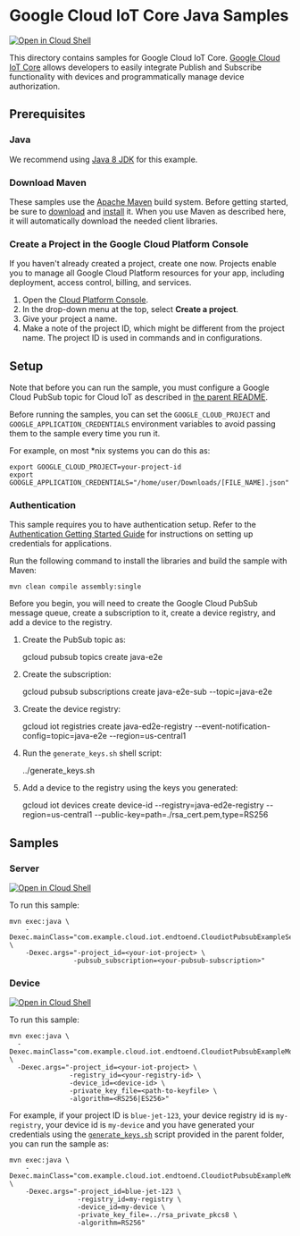 # Google Cloud IoT Core Java Samples

<a href="https://console.cloud.google.com/cloudshell/open?git_repo=https://github.com/GoogleCloudPlatform/java-docs-samples&page=editor&open_in_editor=iot/api-client/manager/README.md">
<img alt="Open in Cloud Shell" src ="http://gstatic.com/cloudssh/images/open-btn.png"></a>

This directory contains samples for Google Cloud IoT Core. [Google Cloud IoT Core](https://cloud.google.com/iot/docs/ "Google Cloud IoT Core") allows developers to easily integrate Publish and Subscribe functionality with devices and programmatically manage device authorization.

## Prerequisites

### Java

We recommend using [Java 8 JDK](https://java.com/en/download) for this example.

### Download Maven

These samples use the [Apache Maven][maven] build system. Before getting
started, be sure to [download][maven-download] and [install][maven-install] it.
When you use Maven as described here, it will automatically download the needed
client libraries.

[maven]: https://maven.apache.org
[maven-download]: https://maven.apache.org/download.cgi
[maven-install]: https://maven.apache.org/install.html

### Create a Project in the Google Cloud Platform Console

If you haven't already created a project, create one now. Projects enable you to
manage all Google Cloud Platform resources for your app, including deployment,
access control, billing, and services.

1. Open the [Cloud Platform Console][cloud-console].
2. In the drop-down menu at the top, select **Create a project**.
3. Give your project a name.
4. Make a note of the project ID, which might be different from the project
   name. The project ID is used in commands and in configurations.

[cloud-console]: https://console.cloud.google.com/

## Setup

Note that before you can run the sample, you must configure a Google Cloud
PubSub topic for Cloud IoT as described in [the parent README](../README.md).

Before running the samples, you can set the `GOOGLE_CLOUD_PROJECT` and
`GOOGLE_APPLICATION_CREDENTIALS` environment variables to avoid passing them to
the sample every time you run it.

For example, on most *nix systems you can do this as:

    export GOOGLE_CLOUD_PROJECT=your-project-id
    export GOOGLE_APPLICATION_CREDENTIALS="/home/user/Downloads/[FILE_NAME].json"


### Authentication

This sample requires you to have authentication setup. Refer to the [Authentication Getting Started Guide](https://cloud.google.com/docs/authentication/getting-started "Google Cloud IoT Core") for instructions on setting up credentials for applications.

Run the following command to install the libraries and build the sample with Maven:

    mvn clean compile assembly:single


Before you begin, you will need to create the Google Cloud PubSub message queue, create a subscription to it, create a device registry, and add a device to the registry.

1. Create the PubSub topic as:

    gcloud pubsub topics create java-e2e

2. Create the subscription:

    gcloud pubsub subscriptions create java-e2e-sub --topic=java-e2e

3. Create the device registry:

    gcloud iot registries create java-ed2e-registry --event-notification-config=topic=java-e2e --region=us-central1

4. Run the `generate_keys.sh` shell script:

    ../generate_keys.sh

5. Add a device to the registry using the keys you generated:

    gcloud iot devices create device-id --registry=java-ed2e-registry --region=us-central1 --public-key=path=./rsa_cert.pem,type=RS256


## Samples

### Server

<a href="https://console.cloud.google.com/cloudshell/open?git_repo=https://github.com/GoogleCloudPlatform/java-docs-samples&page=editor&open_in_editor=iot/api-client/manager/README.md">
<img alt="Open in Cloud Shell" src ="http://gstatic.com/cloudssh/images/open-btn.png"></a>

To run this sample:

    mvn exec:java \
        -Dexec.mainClass="com.example.cloud.iot.endtoend.CloudiotPubsubExampleServer" \
        -Dexec.args="-project_id=<your-iot-project> \
                    -pubsub_subscription=<your-pubsub-subscription>"

### Device

<a href="https://console.cloud.google.com/cloudshell/open?git_repo=https://github.com/GoogleCloudPlatform/java-docs-samples&page=editor&open_in_editor=iot/api-client/manager/README.md">
<img alt="Open in Cloud Shell" src ="http://gstatic.com/cloudssh/images/open-btn.png"></a>

To run this sample:

    mvn exec:java \
      -Dexec.mainClass="com.example.cloud.iot.endtoend.CloudiotPubsubExampleMqttDevice" \
      -Dexec.args="-project_id=<your-iot-project> \
                   -registry_id=<your-registry-id> \
                   -device_id=<device-id> \
                   -private_key_file=<path-to-keyfile> \
                   -algorithm=<RS256|ES256>"

For example, if your project ID is `blue-jet-123`, your device registry id is
`my-registry`, your device id is `my-device` and you have generated your
credentials using the [`generate_keys.sh`](../generate_keys.sh) script
provided in the parent folder, you can run the sample as:

    mvn exec:java \
        -Dexec.mainClass="com.example.cloud.iot.endtoend.CloudiotPubsubExampleMqttDevice" \
        -Dexec.args="-project_id=blue-jet-123 \
                     -registry_id=my-registry \
                     -device_id=my-device \
                     -private_key_file=../rsa_private_pkcs8 \
                     -algorithm=RS256"
